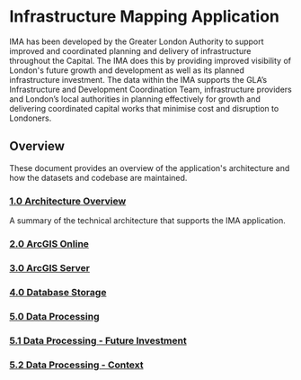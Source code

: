 # Infrastructure Mapping Application

IMA has been developed by the Greater London Authority to support improved and coordinated planning and delivery of infrastructure throughout the Capital. The IMA does this by providing improved visibility of London's future growth and development as well as its planned infrastructure investment. The data within the IMA supports the GLA’s Infrastructure and Development Coordination Team, infrastructure providers and London’s local authorities in planning effectively for growth and delivering coordinated capital works that minimise cost and disruption to Londoners.


## Overview

These document provides an overview of the application's architecture and how the datasets and codebase are maintained. 

### [1.0 Architecture Overview](https://github.com/alewisGLA/ima_docs/blob/master/1%20Architecture%20Overview.md)

A summary of the technical architecture that supports the IMA application.

### [2.0 ArcGIS Online](https://github.com/alewisGLA/ima_docs/blob/master/2%20ArcGIS%20Online.md)


### [3.0 ArcGIS Server](https://github.com/alewisGLA/ima_docs/blob/master/3%20ArcGIS%20Server.md)


### [4.0 Database Storage](https://github.com/alewisGLA/ima_docs/blob/master/4%20Database%20Storage.md)


### [5.0 Data Processing](https://github.com/alewisGLA/ima_docs/blob/master/5%20Data%20Processing.md)

### [5.1 Data Processing - Future Investment](https://github.com/alewisGLA/ima_docs/blob/master/5.1%20Data%20Processing%20-%20Future%20Investment.md)

### [5.2 Data Processing - Context](https://github.com/alewisGLA/ima_docs/blob/master/5.1%20Data%20Processing%20-%20Context.md)
